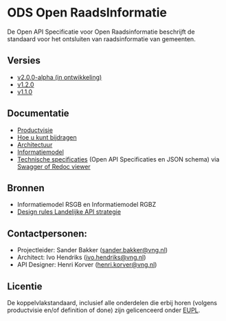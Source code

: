 # ODS Open RaadsInformatie

De Open API Specificatie voor Open Raadsinformatie beschrijft de standaard voor het ontsluiten van raadsinformatie van gemeenten.

## Versies
* [v2.0.0-alpha (in ontwikkeling)](https://redocly.github.io/redoc/?url=https://raw.githubusercontent.com/VNG-Realisatie/ODS-Open-Raadsinformatie/master/specificatie/openapi.yaml)
* [v1.2.0](https://redocly.github.io/redoc/?url=https://raw.githubusercontent.com/VNG-Realisatie/ODS-Open-Raadsinformatie/refs/tags/v1.2.0/specificatie/genereervariant/openapi.yaml)
* [v1.1.0](https://redocly.github.io/redoc/?url=https://raw.githubusercontent.com/VNG-Realisatie/ODS-Open-Raadsinformatie/v1.1.0/specificatie/genereervariant/openapi.yaml)
<!-- * [v2.0.0-alpha (in ontwikkeling)](./specificatie/README.md) -->
<!-- * [v1.2.0](https://github.com/VNG-Realisatie/ODS-Open-Raadsinformatie/blob/refs/tags/v1.2.0/specificatie/README.md) -->
<!-- * [v1.1.0](https://github.com/VNG-Realisatie/ODS-Open-Raadsinformatie/blob/v1.1.0/specificatie/README.md) -->



## Documentatie
* [Productvisie](./docs/Productvisie.md)
* [Hoe u kunt bijdragen](https://github.com/VNG-Realisatie/ODS-Open-Raadsinformatie/issues)
* [Architectuur](./docs/Architectuur.md)
* [Informatiemodel](./docs/Informatiemodel.md)
* [Technische specificaties](./specificatie) (Open API Specificaties en JSON schema) via [Swagger of Redoc viewer](https://vng-realisatie.github.io/ODS-Open-Raadsinformatie/swagger-ui)
<!-- * Ontwerpkeuzes staan in het document [Design decisions](./docs/Designdecisions.md) -->

## Bronnen
* Informatiemodel RSGB en Informatiemodel RGBZ
* [Design rules Landelijke API strategie](https://geonovum.github.io/KP-APIs/API-strategie-algemeen/)
<!-- * [Extensions Landelijke API strategie](https://geonovum.github.io/KP-APIs/API-strategie-extensies/) -->

## Contactpersonen:
* Projectleider: Sander Bakker (sander.bakker@vng.nl)
* Architect: Ivo Hendriks (ivo.hendriks@vng.nl)
* API Designer: Henri Korver (henri.korver@vng.nl)

## Licentie
De koppelvlakstandaard, inclusief alle onderdelen die erbij horen (volgens productvisie en/of definition of done) zijn gelicenceerd onder [EUPL](https://eupl.eu/1.2/nl/).
